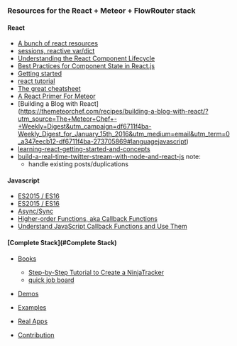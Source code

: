 ### **Resources for the React + Meteor + FlowRouter stack**


#### React

 * [A bunch of react resources](https://github.com/enaqx/awesome-react)
 * [sessions, reactive var/dict](https://themeteorchef.com/snippets/reactive-dict-reactive-vars-and-session-variables/#tmc-when-to-use-reactive-varsdict-vs-session-variables)
 * [Understanding the React Component Lifecycle](https://busypeoples.github.io/post/react-component-lifecycle/)
 * [Best Practices for Component State in React.js](http://brewhouse.io/blog/2015/03/24/best-practices-for-component-state-in-reactjs.html)
 * [Getting started](http://www.lynda.com/React-js-tutorials/Up-Running-React-js/379264-2.html)
 * [react tutorial](http://buildwithreact.com/)
 * [The great cheatsheet](http://ricostacruz.com/cheatsheets/react.html)
 * [A React Primer For Meteor](https://www.discovermeteor.com/blog/react-for-meteor/#state)
 * [Building a Blog with React] (https://themeteorchef.com/recipes/building-a-blog-with-react/?utm_source=The+Meteor+Chef+-+Weekly+Digest&utm_campaign=df6711f4ba-Weekly_Digest_for_January_15th_2016&utm_medium=email&utm_term=0_a347eecb12-df6711f4ba-273705869#languagejavascript)
 * [learning-react-getting-started-and-concepts](https://scotch.io/tutorials/learning-react-getting-started-and-concepts)
 * [build-a-real-time-twitter-stream-with-node-and-react-js](https://scotch.io/tutorials/build-a-real-time-twitter-stream-with-node-and-react-js)
   note: 
    - handle existing posts/duplications
    

####  Javascript

  * [ES2015 / ES16](https://themeteorchef.com/blog/what-is-es2015/)
  * [ES2015 / ES16](http://egorsmirnov.me/2015/05/22/react-and-es6-part1.html)
  * [Async/Sync](https://www.discovermeteor.com/blog/understanding-sync-async-javascript-node/)
  * [Higher-order Functions, aka Callback Functions](#)
  * [Understand JavaScript Callback Functions and Use Them](http://javascriptissexy.com/understand-javascript-callback-functions-and-use-them/)


####  [Complete Stack](#Complete Stack)
  - [Books](#Books)
    * [Step-by-Step Tutorial to Create a NinjaTracker](https://gumroad.com/l/GwmK)
    * [quick job board](http://derrybirkett.com/2015/11/a-quick-job-board-with-react-meteor-and-material-ui/)


- [Demos](#demos)
- [Examples](#examples)
- [Real Apps](#real-apps)
- [Contribution](#contribution)
